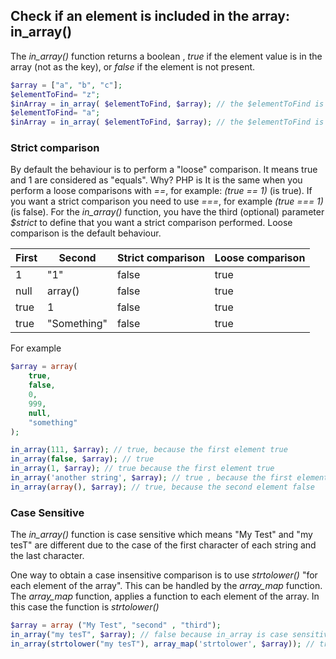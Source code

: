 ## Check if an element is included in the array:  in_array()
The *in_array()* function returns a boolean , *true* if the element value is in the array (not as the key), or *false* if the element is not present.


```php
$array = ["a", "b", "c"];
$elementToFind= "z";
$inArray = in_array( $elementToFind, $array); // the $elementToFind is NOT in the $array
$elementToFind= "a";
$inArray = in_array( $elementToFind, $array); // the $elementToFind is in the $array
```
### Strict comparison
By default the behaviour is to perform a "loose" comparison.
It means true and 1 are considered as "equals".
Why? PHP is
It is the same when you perform a loose comparisons with *==*, for example: *(true == 1)* (is true). If you want a strict comparison you need to use *===*, for example *(true === 1)* (is false). For the *in_array()* function, you have the third (optional) parameter *$strict* to define that you want a strict comparison performed. Loose comparison is the default behaviour.

| First | Second      | Strict comparison | Loose comparison     |
|-------|-------------|-------------------|----------------------|
| 1     | "1"         | false             | true                 |
| null  | array()     | false             | true                 |
| true  | 1           | false             | true                 |
| true  | "Something" | false             | true                 |

For example
```php
$array = array(
    true,
    false,
    0,
    999,
    null,
    "something"
);

in_array(111, $array); // true, because the first element true
in_array(false, $array); // true
in_array(1, $array); // true because the first element true
in_array('another string', $array); // true , because the first element true
in_array(array(), $array); // true, because the second element false
```

### Case Sensitive
The *in_array()* function is case sensitive which means "My Test" and "my tesT" are different due to the case of the first character of each string and the last character.

One way to obtain a case insensitive comparison is to use *strtolower()* "for each element of the array".
This can be handled by the *array_map* function. The *array_map* function, applies a function to each element of the array. In this case the function is *strtolower()*

```php
$array = array ("My Test", "second" , "third");
in_array("my tesT", $array); // false because in_array is case sensitive
in_array(strtolower("my tesT"), array_map('strtolower', $array)); // true
```
